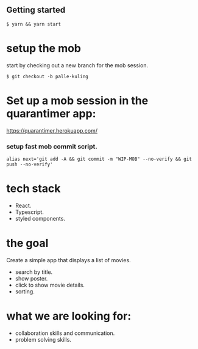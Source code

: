 ## Getting started

```
$ yarn && yarn start
```

# setup the mob

start by checking out a new branch for the mob session.

```
$ git checkout -b palle-kuling
```

# Set up a mob session in the quarantimer app:

https://quarantimer.herokuapp.com/

### setup fast mob commit script.

```
alias next='git add -A && git commit -m "WIP-MOB" --no-verify && git push --no-verify'
```

# tech stack

- React.
- Typescript.
- styled components.


# the goal

Create a simple app that displays a list of movies.

- search by title.
- show poster.
- click to show movie details.
- sorting.

# what we are looking for:

- collaboration skills and communication.
- problem solving skills.
